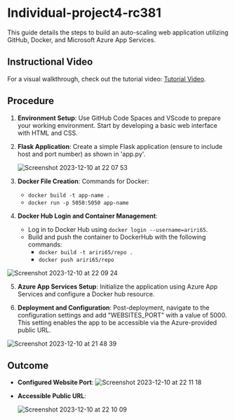 # Individual-project4-rc381
This guide details the steps to build an auto-scaling web application utilizing GitHub, Docker, and Microsoft Azure App Services.

## Instructional Video
For a visual walkthrough, check out the tutorial video: [Tutorial Video](https://prodduke.sharepoint.com/:v:/s/Fall-2023-IDS-706-Data-Engineering/EWneUMT98hJJmoOWYGtxX40BrwIJKzeYKBCAWhXRjUhqQg?e=lLx6lK&nav=eyJyZWZlcnJhbEluZm8iOnsicmVmZXJyYWxBcHAiOiJTdHJlYW1XZWJBcHAiLCJyZWZlcnJhbFZpZXciOiJTaGFyZURpYWxvZy1MaW5rIiwicmVmZXJyYWxBcHBQbGF0Zm9ybSI6IldlYiIsInJlZmVycmFsTW9kZSI6InZpZXcifX0%3D).

## Procedure
1. **Environment Setup**: Use GitHub Code Spaces and VScode to prepare your working environment. Start by developing a basic web interface with HTML and CSS.

2. **Flask Application**: Create a simple Flask application (ensure to include host and port number) as shown in 'app.py'.

   ![Screenshot 2023-12-10 at 22 07 53](https://github.com/nogibjj/individule-proj4-rc/assets/123079408/49a76281-0be6-4966-b172-94a407ffdbe1)


3. **Docker File Creation**: 
   Commands for Docker:
   - `docker build -t app-name .`
   - `docker run -p 5050:5050 app-name`

4. **Docker Hub Login and Container Management**:
   - Log in to Docker Hub using `docker login --username=ariri65`.
   - Build and push the container to DockerHub with the following commands:
     - `docker build -t ariri65/repo .`
     - `docker push ariri65/repo`
       
![Screenshot 2023-12-10 at 22 09 24](https://github.com/nogibjj/individule-proj4-rc/assets/123079408/7c83525f-1050-4816-a728-3855f601b642)

   
5. **Azure App Services Setup**: Initialize the application using Azure App Services and configure a Docker hub resource.

6. **Deployment and Configuration**: Post-deployment, navigate to the configuration settings and add "WEBSITES_PORT" with a value of 5000. This setting enables the app to be accessible via the Azure-provided public URL.

![Screenshot 2023-12-10 at 21 48 39](https://github.com/nogibjj/individule-proj4-rc/assets/123079408/27501ea4-749a-461c-827e-cf8f67a403f4)


## Outcome
- **Configured Website Port**: 
![Screenshot 2023-12-10 at 22 11 18](https://github.com/nogibjj/individule-proj4-rc/assets/123079408/9b21bf6f-6c98-4303-8969-1e926e6d55eb)



- **Accessible Public URL**: 

  ![Screenshot 2023-12-10 at 22 10 09](https://github.com/nogibjj/individule-proj4-rc/assets/123079408/df63a3e6-16e1-4311-8b86-df66ae9b881b)
